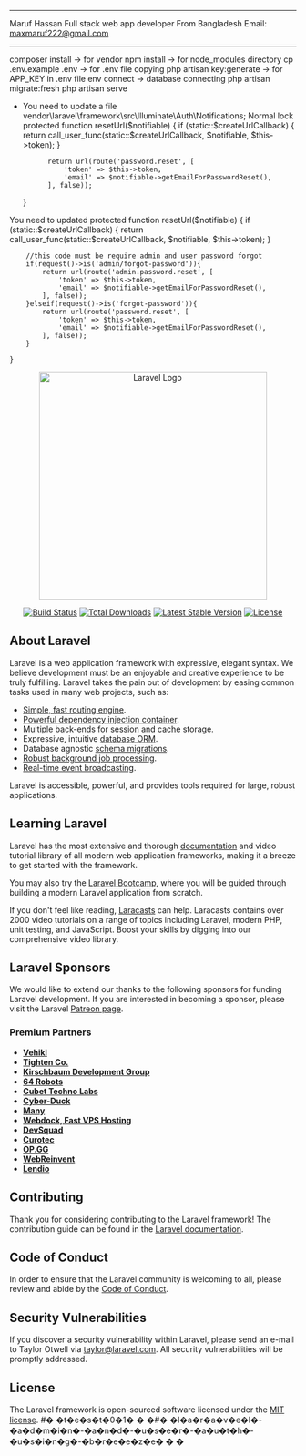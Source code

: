 *****************************
Maruf Hassan
Full stack web app developer
From Bangladesh
Email: maxmaruf222@gmail.com
*****************************


composer install -> for vendor
npm install -> for node_modules directory
cp .env.example .env -> for .env file copying
php artisan key:generate -> for APP_KEY in .env file
env connect -> database connecting
php artisan migrate:fresh
php artisan serve

* You need to update a file
vendor\laravel\framework\src\Illuminate\Auth\Notifications;
Normal lock
protected function resetUrl($notifiable)
    {
        if (static::$createUrlCallback) {
            return call_user_func(static::$createUrlCallback, $notifiable, $this->token);
        }
        
            return url(route('password.reset', [
                'token' => $this->token,
                'email' => $notifiable->getEmailForPasswordReset(),
            ], false));
        
    }
    
 You need to updated 
 protected function resetUrl($notifiable)
    {
        if (static::$createUrlCallback) {
            return call_user_func(static::$createUrlCallback, $notifiable, $this->token);
        }
        
        //this code must be require admin and user password forgot
        if(request()->is('admin/forgot-password')){
            return url(route('admin.password.reset', [
                'token' => $this->token,
                'email' => $notifiable->getEmailForPasswordReset(),
            ], false));
        }elseif(request()->is('forgot-password')){
            return url(route('password.reset', [
                'token' => $this->token,
                'email' => $notifiable->getEmailForPasswordReset(),
            ], false));
        }
        
    }







<p align="center"><a href="https://laravel.com" target="_blank"><img src="https://raw.githubusercontent.com/laravel/art/master/logo-lockup/5%20SVG/2%20CMYK/1%20Full%20Color/laravel-logolockup-cmyk-red.svg" width="400" alt="Laravel Logo"></a></p>

<p align="center">
<a href="https://travis-ci.org/laravel/framework"><img src="https://travis-ci.org/laravel/framework.svg" alt="Build Status"></a>
<a href="https://packagist.org/packages/laravel/framework"><img src="https://img.shields.io/packagist/dt/laravel/framework" alt="Total Downloads"></a>
<a href="https://packagist.org/packages/laravel/framework"><img src="https://img.shields.io/packagist/v/laravel/framework" alt="Latest Stable Version"></a>
<a href="https://packagist.org/packages/laravel/framework"><img src="https://img.shields.io/packagist/l/laravel/framework" alt="License"></a>
</p>

## About Laravel

Laravel is a web application framework with expressive, elegant syntax. We believe development must be an enjoyable and creative experience to be truly fulfilling. Laravel takes the pain out of development by easing common tasks used in many web projects, such as:

- [Simple, fast routing engine](https://laravel.com/docs/routing).
- [Powerful dependency injection container](https://laravel.com/docs/container).
- Multiple back-ends for [session](https://laravel.com/docs/session) and [cache](https://laravel.com/docs/cache) storage.
- Expressive, intuitive [database ORM](https://laravel.com/docs/eloquent).
- Database agnostic [schema migrations](https://laravel.com/docs/migrations).
- [Robust background job processing](https://laravel.com/docs/queues).
- [Real-time event broadcasting](https://laravel.com/docs/broadcasting).

Laravel is accessible, powerful, and provides tools required for large, robust applications.

## Learning Laravel

Laravel has the most extensive and thorough [documentation](https://laravel.com/docs) and video tutorial library of all modern web application frameworks, making it a breeze to get started with the framework.

You may also try the [Laravel Bootcamp](https://bootcamp.laravel.com), where you will be guided through building a modern Laravel application from scratch.

If you don't feel like reading, [Laracasts](https://laracasts.com) can help. Laracasts contains over 2000 video tutorials on a range of topics including Laravel, modern PHP, unit testing, and JavaScript. Boost your skills by digging into our comprehensive video library.

## Laravel Sponsors

We would like to extend our thanks to the following sponsors for funding Laravel development. If you are interested in becoming a sponsor, please visit the Laravel [Patreon page](https://patreon.com/taylorotwell).

### Premium Partners

- **[Vehikl](https://vehikl.com/)**
- **[Tighten Co.](https://tighten.co)**
- **[Kirschbaum Development Group](https://kirschbaumdevelopment.com)**
- **[64 Robots](https://64robots.com)**
- **[Cubet Techno Labs](https://cubettech.com)**
- **[Cyber-Duck](https://cyber-duck.co.uk)**
- **[Many](https://www.many.co.uk)**
- **[Webdock, Fast VPS Hosting](https://www.webdock.io/en)**
- **[DevSquad](https://devsquad.com)**
- **[Curotec](https://www.curotec.com/services/technologies/laravel/)**
- **[OP.GG](https://op.gg)**
- **[WebReinvent](https://webreinvent.com/?utm_source=laravel&utm_medium=github&utm_campaign=patreon-sponsors)**
- **[Lendio](https://lendio.com)**

## Contributing

Thank you for considering contributing to the Laravel framework! The contribution guide can be found in the [Laravel documentation](https://laravel.com/docs/contributions).

## Code of Conduct

In order to ensure that the Laravel community is welcoming to all, please review and abide by the [Code of Conduct](https://laravel.com/docs/contributions#code-of-conduct).

## Security Vulnerabilities

If you discover a security vulnerability within Laravel, please send an e-mail to Taylor Otwell via [taylor@laravel.com](mailto:taylor@laravel.com). All security vulnerabilities will be promptly addressed.

## License

The Laravel framework is open-sourced software licensed under the [MIT license](https://opensource.org/licenses/MIT).
#� �t�e�s�t�0�1�
�
�#� �l�a�r�a�v�e�l�-�a�d�m�i�n�-�a�n�d�-�u�s�e�r�-�a�u�t�h�-�u�s�i�n�g�-�b�r�e�e�z�e�
�
�
